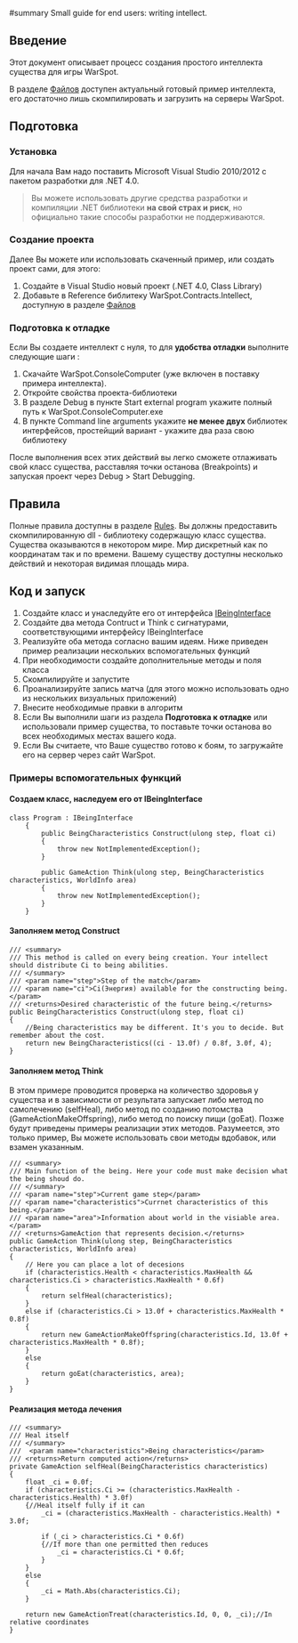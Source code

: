 ﻿#summary Small guide for end users: writing intellect.

## Введение ##

Этот документ описывает процесс создания простого интеллекта существа для игры WarSpot.

В разделе [Файлов](http://warspot.cloudapp.net/File) доступен актуальный готовый пример интеллекта, его достаточно лишь скомпилировать и загрузить на серверы WarSpot.

## Подготовка ##

### Установка ###
Для начала Вам надо поставить Microsoft Visual Studio 2010/2012 с пакетом разработки для .NET 4.0.

> Вы можете использовать другие средства разработки и компиляции .NET библиотеки **на свой страх и риск**, но официально такие способы разработки не поддерживаются.

### Создание проекта ###
Далее Вы можете или использовать скаченный пример, или создать проект сами, для этого:
  1. Создайте в Visual Studio новый проект (.NET 4.0, Class Library)
  1. Добавьте в Reference библитеку WarSpot.Contracts.Intellect, доступную в разделе [Файлов](http://warspot.cloudapp.net/File)

### Подготовка к отладке ###
Если Вы создаете интеллект с нуля, то для **удобства отладки** выполните следующие шаги :
  1. Скачайте WarSpot.ConsoleComputer (уже включен в поставку примера интеллекта).
  1. Откройте свойства проекта-библиотеки
  1. В разделе Debug в пункте  Start external program укажите полный путь к WarSpot.ConsoleComputer.exe
  1. В пункте Command line arguments укажите **не менее двух** библиотек интерфейсов, простейщий вариант - укажите два раза свою библиотеку

После выполнения всех этих действий вы легко сможете отлаживать свой класс существа, расставляя точки останова (Breakpoints) и запуская проект через Debug > Start Debugging.

## Правила ##

Полные правила доступны в разделе [Rules](Rules.md).
Вы должны предоставить скомпилированную dll - библиотеку содержащую класс существа.
Существа оказываются в некотором мире. Мир дискретный как по координатам так и по времени. Вашему существу доступны несколько действий и некоторая видимая площадь мира.

## Код и запуск ##
  1. Создайте класс и унаследуйте его от интерфейса [IBeingInterface](http://code.google.com/p/warspot/source/browse/trunk/WarSpot.Contracts.Intellect/IBeingInterface.cs)
  1. Создайте два метода Contruct и Think с сигнатурами, соответствующими интерфейсу IBeingInterface
  1. Реализуйте оба метода согласно вашим идеям. Ниже приведен пример реализации нескольких вспомогательных функций
  1. При необходимости создайте дополнительные методы и поля класса
  1. Скомпилируйте и запустите
  1. Проанализируйте запись матча (для этого можно использовать одно из нескольких визуальных приложений)
  1. Внесите необходимые правки в алгоритм
  1. Если Вы выполнили шаги из раздела **Подготовка к отладке** или использовали пример существа, то поставьте точки останова во всех необходимых местах вашего кода.
  1. Если Вы считаете, что Ваше существо готово к боям, то загружайте его на сервер через сайт WarSpot.

### Примеры вспомогательных функций ###

#### Создаем класс, наследуем его от IBeingInterface ####
```
class Program : IBeingInterface
    {
        public BeingCharacteristics Construct(ulong step, float ci)
        {
            throw new NotImplementedException();
        }

        public GameAction Think(ulong step, BeingCharacteristics characteristics, WorldInfo area)
        {
            throw new NotImplementedException();
        }
    }
```

#### Заполняем метод Construct ####
```
/// <summary>
/// This method is called on every being creation. Your intellect should distribute Ci to being abilities.
/// </summary>
/// <param name="step">Step of the match</param>
/// <param name="ci">Ci(Энергия) available for the constructing being.</param>
/// <returns>Desired characteristic of the future being.</returns>
public BeingCharacteristics Construct(ulong step, float ci)
{
	//Being characteristics may be different. It's you to decide. But remember about the cost.
	return new BeingCharacteristics((ci - 13.0f) / 0.8f, 3.0f, 4);
}
```

#### Заполняем метод Think ####
В этом примере проводится проверка на количество здоровья у существа и в зависимости от результата запускает либо метод по самолечению (selfHeal), либо метод по созданию потомства (GameActionMakeOffspring), либо метод по поиску пищи (goEat). Позже будут приведены примеры реализации этих методов. Разумеется, это только пример, Вы можете использовать свои методы вдобавок, или взамен указанным.
```
/// <summary>
/// Main function of the being. Here your code must make decision what the being shoud do.
/// </summary>
/// <param name="step">Current game step</param>
/// <param name="characteristics">Currnet characteristics of this being.</param>
/// <param name="area">Information about world in the visiable area.</param>
/// <returns>GameAction that represents decision.</returns>
public GameAction Think(ulong step, BeingCharacteristics characteristics, WorldInfo area)
{			
	// Here you can place a lot of decesions 
	if (characteristics.Health < characteristics.MaxHealth && characteristics.Ci > characteristics.MaxHealth * 0.6f)
	{
		return selfHeal(characteristics);
	}
	else if (characteristics.Ci > 13.0f + characteristics.MaxHealth * 0.8f)
	{
		return new GameActionMakeOffspring(characteristics.Id, 13.0f + characteristics.MaxHealth * 0.8f);
	}
	else
	{
		return goEat(characteristics, area);
	}
}
```

#### Реализация метода лечения ####
```
/// <summary>
/// Heal itself
/// </summary>
///  <param name="characteristics">Being characteristics</param>
/// <returns>Return computed action</returns>
private GameAction selfHeal(BeingCharacteristics characteristics)
{
	float _ci = 0.0f;
	if (characteristics.Ci >= (characteristics.MaxHealth - characteristics.Health) * 3.0f)
	{//Heal itself fully if it can
		_ci = (characteristics.MaxHealth - characteristics.Health) * 3.0f;

		if (_ci > characteristics.Ci * 0.6f)
		{//If more than one permitted then reduces
			_ci = characteristics.Ci * 0.6f;
		}
	}
	else
	{
		_ci = Math.Abs(characteristics.Ci);
	}

	return new GameActionTreat(characteristics.Id, 0, 0, _ci);//In relative coordinates
}
```